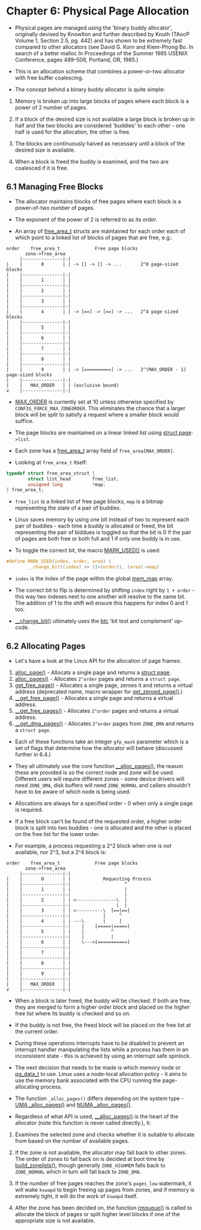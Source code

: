 # Chapter 6: Physical Page Allocation

* Physical pages are managed using the 'binary buddy allocator', originally
  devised by Knowlton and further described by Knuth (TAocP Volume 1, Section
  2.5, pg. 442) and has shown to be extremely fast compared to other allocators
  (see David G. Korn and Kiem-Phong Bo. In search of a better malloc In
  Proceedings of the Summer 1985 USENIX Conference, pages 489–506, Portland, OR,
  1985.)

* This is an allocation scheme that combines a power-or-two allocator with free
  buffer coalescing.

* The concept behind a binary buddy allocator is quite simple:

1. Memory is broken up into large blocks of pages where each block is a power
   of 2 number of pages.

2. If a block of the desired size is not available a large block is broken up in
   half and the two blocks are considered 'buddies' to each other - one half is
   used for the allocation, the other is free.

3. The blocks are continuously halved as necessary until a block of the desired
   size is available.

4. When a block is freed the buddy is examined, and the two are coalesced if it
   is free.

## 6.1 Managing Free Blocks

* The allocator maintains blocks of free pages where each block is a
  power-of-two number of pages.

* The exponent of the power of 2 is referred to as its _order_.

* An array of [free_area_t][free_area_t] structs are maintained for each order
  each of which point to a linked list of blocks of pages that are free, e.g.:

```
order    free_area_t             Free page blocks
       zone->free_area
     |---------------|-|
|    |       0       | | -> [] -> [] -> ...       2^0 page-sized blocks
|    |---------------|-|
|    |       1       | |
|    |---------------|-|
|    |       2       | |
|    |---------------|-|
|    |       3       | |
|    |---------------|-|
|    |       4       | | -> [==] -> [==] -> ...   2^4 page-sized blocks
|    |---------------|-|
|    |       5       | |
|    |---------------|-|
|    |       6       | |
|    |---------------|-|
|    |       7       | |
|    |---------------|-|
|    |       8       | |
|    |---------------|-|
|    |       9       | | -> [==========] -> ...   2^(MAX_ORDER - 1) page-sized blocks
|    |---------------|-|
|    |   MAX_ORDER   | | (exclusive bound)
v    |---------------|-|
```

* [MAX_ORDER][MAX_ORDER] is currently set at 10 unless otherwise specified by
  `CONFIG_FORCE_MAX_ZONEORDER`. This eliminates the chance that a larger block
  will be split to satisfy a request where a smaller block would suffice.

* The page blocks are maintained on a linear linked list using
  [struct page][page]`->list`.

* Each zone has a [free_area_t][free_area_t] array field of `free_area[MAX_ORDER]`.

* Looking at `free_area_t` itself:

```c
typedef struct free_area_struct {
        struct list_head        free_list;
        unsigned long           *map;
} free_area_t;
```

* `free_list` is a linked list of free page blocks, `map` is a bitmap
  representing the state of a pair of buddies.

* Linux saves memory by using one bit instead of two to represent each pair of
  buddies - each time a buddy is allocated or freed, the bit representing the
  pair of biddues is toggled so that the bit is 0 if the pair of pages are both
  free or both full and 1 if only one buddy is in use.

* To toggle the correct bit, the macro [MARK_USED()][MARK_USED] is used:

```c
#define MARK_USED(index, order, area) \
        __change_bit((index) >> (1+(order)), (area)->map)
```

* `index` is the index of the page within the global [mem_map][mem_map] array.

* The correct bit to flip is determined by shifting `index` right by `1 +
  order` - this way two indexes next to one another will resolve to the same
  bit. The addition of 1 to the shift will ensure this happens for index 0 and 1
  too.

* [__change_bit()][__change_bit] ultimately uses the [btc][btc] 'bit test and
  complement' op-code.

## 6.2 Allocating Pages

* Let's have a look at the Linux API for the allocation of page frames:

1. [alloc_page()][alloc_page] - Allocats a single page and returns a
   [struct page][page].
2. [alloc_pages()][alloc_pages] - Allocates `2^order` pages and returns a
   `struct page`.
3. [get_free_page()][get_free_page] - Allocates a single page, zeroes it and
   returns a virtual address (deprecated name, macro wrapper for
   [get_zeroed_page()][get_zeroed_page].)
4. [__get_free_page()][__get_free_page] - Allocates a single page and returns a
   virtual address.
5. [__get_free_pages()][__get_free_pages] - Allocates `2^order` pages and
   returns a virtual address.
6. [__get_dma_pages()][__get_dma_pages] - Allocates `2^order` pages from
   `ZONE_DMA` and returns a `struct page`.

* Each of these functions take an integer `gfp_mask` parameter which is a set of
  flags that determine how the allocator will behave (discussed further in 6.4.)

* They all ultimately use the core function [__alloc_pages()][__alloc_pages],
  the reason these are provided is so the correct node and zone will be
  used. Different users will require different zones - some device drivers will
  need `ZONE_DMA`, disk buffers will need `ZONE_NORMAL` and callers shouldn't
  have to be aware of which node is being used.

* Allocations are always for a specified order - 0 when only a single page is
  required.

* If a free block can't be found of the requested order, a higher order block is
  split into two buddies - one is allocated and the other is placed on the free
  list for the lower order.

* For example, a process requesting a 2^2 block when one is not available, nor
  2^3, but a 2^4 block is:

```
order    free_area_t             Free page blocks
       zone->free_area
     |---------------|-|
|    |       0       | |            Requesting Process
|    |---------------|-|                    ^
|    |       1       | |                    |
|    |---------------|-|                    |
|    |       2       | | <---------------\  |
|    |---------------|-|                 |  |
|    |       3       | | <----------\  [==|==]
|    |---------------|-|            |     ^
|    |       4       | | ---\       |     |
|    |---------------|-|    |    [=====|=====]
|    |       5       | |    |          ^
|    |---------------|-|    |          |
|    |       6       | |    \--->[===========]
|    |---------------|-|
|    |       7       | |
|    |---------------|-|
|    |       8       | |
|    |---------------|-|
|    |       9       | |
|    |---------------|-|
|    |   MAX_ORDER   | |
v    |---------------|-|
```

* When a block is later freed, the buddy will be checked. If both are free, they
  are merged to form a higher order block and placed on the higher free list
  where its buddy is checked and so on.

* If the buddy is not free, the freed block will be placed on the free list at
  the current order.

* During these operations interrupts have to be disabled to prevent an interrupt
  handler manipulating the lists while a process has them in an inconsistent
  state - this is achieved by using an interrupt safe spinlock.

* The next decision that needs to be made is which memory node or
  [pg_data_t][pg_data_t] to use. Linux uses a node-local allocation policy - it
  aims to use the memory bank associated with the CPU running the
  page-allocating process.

* The function `_alloc_pages()` differs depending on the system type -
  [UMA _alloc_pages()][_alloc_pages/uma] and
  [NUMA _alloc_pages()][_alloc_pages/numa].

* Regardless of what API is used, [__alloc_pages()][__alloc_pages] is the heart
  of the allocator (note this function is never called directly.), it:

1. Examines the selected zone and checks whether it is suitable to allocate from
   based on the number of available pages.

2. If the zone is not available, the allocator may fall back to other zones. The
   order of zones to fall back on is decided at boot time by
   [build_zonelists()][build_zonelists], though generally `ZONE_HIGHMEM` falls
   back to `ZONE_NORMAL` which in turn will fall back to `ZONE_DMA`.

3. If the number of free pages reaches the zone's `pages_low` watermark, it will
   wake `kswapd` to begin freeing up pages from zones, and if memory is
   extremely tight, it will do the work of `kswapd` itself.

4. After the zone has been decided on, the function [rmqueue()][rmqueue] is
   called to allocate the block of pages or split higher level blocks if one of
   the appropriate size is not available.

[free_area_t]:http://fxr.watson.org/fxr/source/include/linux/mmzone.h?v=linux-2.4.22#L22
[MAX_ORDER]:http://fxr.watson.org/fxr/source/include/linux/mmzone.h?v=linux-2.4.22#L17
[page]:http://fxr.watson.org/fxr/source/include/linux/mm.h?v=linux-2.4.22#L154
[MARK_USED]:http://fxr.watson.org/fxr/source/mm/page_alloc.c?v=linux-2.4.22#L174
[mem_map]:http://fxr.watson.org/fxr/source/mm/memory.c?v=linux-2.4.22#L73
[__change_bit]:http://fxr.watson.org/fxr/source/include/asm-i386/bitops.h?v=linux-2.4.22#L90
[btc]:https://pdos.csail.mit.edu/6.828/2010/readings/i386/BTC.htm

[alloc_page]:http://fxr.watson.org/fxr/source/include/linux/mm.h?v=linux-2.4.22#L449
[alloc_pages]:http://fxr.watson.org/fxr/source/include/linux/mm.h?v=linux-2.4.22#L439
[get_free_page]:http://fxr.watson.org/fxr/source/include/linux/mm.h?v=linux-2.4.22#L463
[get_zeroed_page]:http://fxr.watson.org/fxr/source/mm/page_alloc.c?v=linux-2.4.22#L438
[__get_free_page]:http://fxr.watson.org/fxr/source/include/linux/mm.h?v=linux-2.4.22#L454
[__get_free_pages]:http://fxr.watson.org/fxr/source/mm/page_alloc.c?v=linux-2.4.22#L428
[__get_dma_pages]:http://fxr.watson.org/fxr/source/include/linux/mm.h?v=linux-2.4.22#L457
[__alloc_pages]:http://fxr.watson.org/fxr/source/mm/page_alloc.c?v=linux-2.4.22#L327
[pg_data_t]:http://fxr.watson.org/fxr/source/include/linux/mmzone.h?v=linux-2.4.22#L129
[_alloc_pages/uma]:http://fxr.watson.org/fxr/source/mm/page_alloc.c?v=linux-2.4.22#L245
[_alloc_pages/numa]:http://fxr.watson.org/fxr/source/mm/numa.c?v=linux-2.4.22#L95
[build_zonelists]:http://fxr.watson.org/fxr/source/mm/page_alloc.c?v=linux-2.4.22#L589
[rmqueue]:http://fxr.watson.org/fxr/source/mm/page_alloc.c?v=linux-2.4.22#L199
